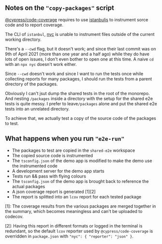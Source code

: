 ## Notes on the `"copy-packages"` script

[@cypress/code-coverage](https://github.com/cypress-io/code-coverage) requires to use [istanbuljs](https://github.com/istanbuljs/istanbuljs) to instrument sorce code and to report coverage.

The CLI of `istanbul`, [nyc](https://github.com/istanbuljs/nyc) is unable to instrument files outside of the current working directory.

There's a `--cwd` flag, but it doesn't work; and since their last commit was on 9th of April 2021 (more than one year and a half ago) while they do have lots of open issues, I don't even bother to open one at this time.
A naive `cd` with an `npx nyc` doesn't work either.

Since `--cwd` doesn't work and since I want to run the tests once while collecting reports for many packages, I should run the tests from a parent directory of the packages.

Obviously I can't jsut dump the shared tests in the root of the monorepo.
And nesting `/packages` inside a directory with the setup for the shared e2e tests is quite messy.
I prefer to leave`/packages` alone and put the shared e2e tests into an unrelated directory.

To achieve that, we actually test a copy of the source code of the packages to test.

## What happens when you run `"e2e-run"`

- The packages to test are copied in the `shared-e2e` workspace
- The copied source code is instrumented
- The `tsconfig.json` of the demo app is modified to make the demo use the instrumented code
- A development server for the demo app starts
- Tests run && pass with flying colours
- The `tsconfig.json` of the demo app is brought back to reference the actual packages
- A json coverage report is generated [1][2]
- The report is splitted into an `lcov` report for each tested package

[1]: The coverage results from the various packages are merged together in the summary, which becomes meaningless and can't be uploaded to codecov.

[2]: Having this report in different formats or logged in the terminal is redundant, so the default `lcov` reporter used by `@cypress/code-coverage` is overridden in `package.json` with `"nyc": { "reporter": "json" }`.
